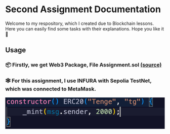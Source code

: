 # Second Assignment Documentation
Welcome to my respository, which I created due to Blockchain lessons. Here you can easily find some tasks with their explanations. Hope you like it🤙
## Usage
### 📦 Firstly, we get Web3 Package, File Assignment.sol [(source)](https://github.com/rahat-limit/blockchain-assignment2/blob/main/package.json)
### 🕸️ For this assignment, I use INFURA with Sepolia TestNet, which was connected to MetaMask.
<p align="center">
  <img src = "https://github.com/rahat-limit/blockchain_assignments/blob/main/assets/init_tokens.png" width=600>
</p>

### 
